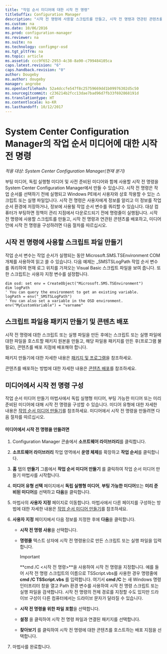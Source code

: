 ```yaml
---
title: "작업 순서 미디어에 대한 시작 전 명령"
titleSuffix: Configuration Manager
description: "시작 전 명령에 사용할 스크립트를 만들고, 시작 전 명령과 연관된 콘텐츠를 배포하고, 미디어 안에 시작 전 명령을 구성합니다."
ms.custom: na
ms.date: 10/06/2016
ms.prod: configuration-manager
ms.reviewer: na
ms.suite: na
ms.technology: configmgr-osd
ms.tgt_pltfrm: na
ms.topic: article
ms.assetid: ccc9f652-2953-4c38-8a90-c799484105ca
caps.latest.revision: "6"
caps.handback.revision: "0"
author: Dougeby
ms.author: dougeby
manager: angrobe
ms.openlocfilehash: 52a4dccfe547f8c25759669dd1b09976302d5c50
ms.sourcegitcommit: c236214b2fcc13dae7bad96d7fb33f692868191d
ms.translationtype: HT
ms.contentlocale: ko-KR
ms.lasthandoff: 10/12/2017
---
```

# <a name="prestart-commands-for-task-sequence-media-in-system-center-configuration-manager"></a>System Center Configuration Manager의 작업 순서 미디어에 대한 시작 전 명령

*적용 대상: System Center Configuration Manager(현재 분기)*

부팅 미디어, 독립 실행형 미디어 및 사전 준비된 미디어와 함께 사용할 시작 전 명령을 System Center Configuration Manager에서 만들 수 있습니다. 시작 전 명령은 작업 순서를 선택하기 전에 실행되고 Windows PE에서 사용자와 상호 작용할 수 있는 스크립트 또는 실행 파일입니다. 시작 전 명령은 사용자에게 정보를 알리고 이 정보를 작업 순서 환경에 저장하거나, 정보에 사용될 작업 순서 변수를 쿼리할 수 있습니다. 대상 컴퓨터가 부팅하면 정책이 관리 지점에서 다운로드되기 전에 명령줄이 실행됩니다. 시작 전 명령에 사용할 스크립트를 만들고, 시작 전 명령과 연관된 콘텐츠를 배포하고, 미디어 안에 시작 전 명령을 구성하려면 다음 절차를 따르십시오.  

## <a name="create-a-script-file-to-use-for-the-prestart-command"></a>시작 전 명령에 사용할 스크립트 파일 만들기  
 작업 순서 변수는 작업 순서가 실행되는 동안 Microsoft.SMS.TSEnvironment COM 개체를 사용하여 읽고 쓸 수 있습니다. 다음 예제는 _SMSTSLogPath 작업 순서 변수를 쿼리하여 현재 로그 위치를 가져오는 Visual Basic 스크립트 파일을 보여 줍니다. 또한 스크립트는 사용자 지정 변수를 설정합니다.  

```  
dim osd: set env = CreateObject("Microsoft.SMS.TSEnvironment")  
dim logPath  
' You can query the environment to get an existing variable.  
logPath = env("_SMSTSLogPath")  
' You can also set a variable in the OSD environment.  
env("MyCustomVariable") = "varname"  
```  

## <a name="create-a-package-for-the-script-file-and-distribute-the-content"></a>스크립트 파일용 패키지 만들기 및 콘텐츠 배포  
 시작 전 명령에 대한 스크립트 또는 실행 파일을 만든 후에는 스크립트 또는 실행 파일에 대한 파일을 호스트할 패키지 원본을 만들고, 해당 파일용 패키지를 만든 후(프로그램 불필요), 콘텐츠를 배포 지점에 배포해야 합니다.  

 패키지 만들기에 대한 자세한 내용은 [패키지 및 프로그램](../../apps/deploy-use/packages-and-programs.md)을 참조하세요.  

 콘텐츠를 배포하는 방법에 대한 자세한 내용은 [콘텐츠 배포](../../core/servers/deploy/configure/deploy-and-manage-content.md#bkmk_distribute)를 참조하세요.  

## <a name="configure-the-prestart-command-in-media"></a>미디어에서 시작 전 명령 구성  
 작업 순서 미디어 만들기 마법사에서 독립 실행형 미디어, 부팅 가능한 미디어 또는 미리 준비된 미디어에 대해 시작 전 명령을 구성할 수 있습니다. 미디어 유형에 대한 자세한 내용은 [작업 순서 미디어 만들기](../deploy-use/create-task-sequence-media.md)를 참조하세요. 미디어에서 시작 전 명령을 만들려면 다음 절차를 따르십시오.  

#### <a name="to-create-a-prestart-command-in-media"></a>미디어에서 시작 전 명령을 만들려면  

1.  Configuration Manager 콘솔에서 **소프트웨어 라이브러리**를 클릭합니다.  

2.  **소프트웨어 라이브러리** 작업 영역에서 **운영 체제**를 확장하고 **작업 순서**를 클릭합니다.  

3.  **홈** 탭의 **만들기** 그룹에서 **작업 순서 미디어 만들기** 를 클릭하여 작업 순서 미디어 만들기 마법사를 시작합니다.  

4.  **미디어 유형 선택** 페이지에서 **독립 실행형 미디어**, **부팅 가능한 미디어**또는 **미리 준비된 미디어**를 선택하고 **다음**을 클릭합니다.  

5.  마법사의 **사용자 지정** 페이지로 이동합니다. 마법사에서 다른 페이지를 구성하는 방법에 대한 자세한 내용은 [작업 순서 미디어 만들기](../deploy-use/create-task-sequence-media.md)를 참조하세요.  

6.  **사용자 지정** 페이지에서 다음 정보를 지정한 후에 **다음**을 클릭합니다.  

    -   **시작 전 명령 사용**을 선택합니다.  

    -   **명령줄** 텍스트 상자에 시작 전 명령용으로 만든 스크립트 또는 실행 파일을 입력합니다.  

        > [!IMPORTANT]  
        >  **cmd /C <시작 전 명령\>**을 사용하여 시작 전 명령을 지정합니다. 예를 들어 시작 전 명령 스크립트의 이름으로 TSScript.vbs를 사용한 경우 명령줄에 **cmd /C TSScript.vbs** 를 입력합니다. 여기서 **cmd /C** 는 새 Windows 명령 인터프리터 창을 열고 Path 환경 변수를 사용하여 시작 전 명령 스크립트 또는 실행 파일을 검색합니다. 시작 전 명령의 전체 경로를 지정할 수도 있지만 드라이브 구성이 다른 컴퓨터에서는 드라이브 문자가 달라질 수 있습니다.  

    -   **시작 전 명령을 위한 파일 포함**을 선택합니다.  

    -   **설정** 을 클릭하여 시작 전 명령 파일과 연결된 패키지를 선택합니다.  

    -   **찾아보기** 를 클릭하여 시작 전 명령에 대한 콘텐츠를 호스트하는 배포 지점을 선택합니다.  

7.  마법사를 완료합니다.  
